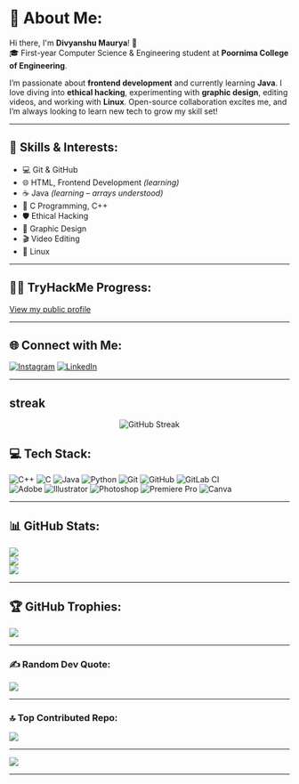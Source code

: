 # 💫 About Me:
Hi there, I'm **Divyanshu Maurya**! 👋  
🎓 First-year Computer Science & Engineering student at **Poornima College of Engineering**.

I’m passionate about **frontend development** and currently learning **Java**. I love diving into **ethical hacking**, experimenting with **graphic design**, editing videos, and working with **Linux**. Open-source collaboration excites me, and I’m always looking to learn new tech to grow my skill set!

---

## 🚀 Skills & Interests:
- 💻 Git & GitHub  
- 🌐 HTML, Frontend Development *(learning)*  
- ☕ Java *(learning – arrays understood)*  
- 🔢 C Programming, C++  
- 🛡 Ethical Hacking  
- 🎨 Graphic Design  
- 🎬 Video Editing  
- 🐧 Linux  

---

## 🏴‍☠️ TryHackMe Progress:
[View my public profile](https://tryhackme.com/p/4136500)

---

## 🌐 Connect with Me:
[![Instagram](https://img.shields.io/badge/Instagram-%23E4405F.svg?logo=Instagram&logoColor=white)](https://www.instagram.com/_divy1436_/)
[![LinkedIn](https://img.shields.io/badge/LinkedIn-%230077B5.svg?logo=linkedin&logoColor=white)](https://www.linkedin.com/in/divyanshu-maurya-b5278b309/)

---
## streak
<p align="center">
  <img src="https://streak-stats.demolab.com/?user=divy1436&theme=tokyonight&hide_border=true" alt="GitHub Streak" />
</p>


## 💻 Tech Stack:
![C++](https://img.shields.io/badge/c++-%2300599C.svg?style=for-the-badge&logo=c%2B%2B&logoColor=white)
![C](https://img.shields.io/badge/c-%2300599C.svg?style=for-the-badge&logo=c&logoColor=white)
![Java](https://img.shields.io/badge/java-%23ED8B00.svg?style=for-the-badge&logo=openjdk&logoColor=white)
![Python](https://img.shields.io/badge/python-3670A0?style=for-the-badge&logo=python&logoColor=ffdd54)
![Git](https://img.shields.io/badge/git-%23F05033.svg?style=for-the-badge&logo=git&logoColor=white)
![GitHub](https://img.shields.io/badge/github-%23121011.svg?style=for-the-badge&logo=github&logoColor=white)
![GitLab CI](https://img.shields.io/badge/gitlab%20CI-%23181717.svg?style=for-the-badge&logo=gitlab&logoColor=white)  
![Adobe](https://img.shields.io/badge/adobe-%23FF0000.svg?style=for-the-badge&logo=adobe&logoColor=white)
![Illustrator](https://img.shields.io/badge/adobe%20illustrator-%23FF9A00.svg?style=for-the-badge&logo=adobe%20illustrator&logoColor=white)
![Photoshop](https://img.shields.io/badge/adobe%20photoshop-%2331A8FF.svg?style=for-the-badge&logo=adobe%20photoshop&logoColor=white)
![Premiere Pro](https://img.shields.io/badge/Adobe%20Premiere%20Pro-9999FF.svg?style=for-the-badge&logo=Adobe%20Premiere%20Pro&logoColor=white)
![Canva](https://img.shields.io/badge/Canva-%2300C4CC.svg?style=for-the-badge&logo=Canva&logoColor=white)

---

## 📊 GitHub Stats:
![](https://github-readme-stats.vercel.app/api?username=divy1436&theme=dark&hide_border=false&include_all_commits=false&count_private=false)  
![](https://github-readme-streak-stats.herokuapp.com/?user=divy1436&theme=dark&hide_border=false)  
![](https://github-readme-stats.vercel.app/api/top-langs/?username=divy1436&theme=dark&hide_border=false&layout=compact)

---

## 🏆 GitHub Trophies:
![](https://github-profile-trophy.vercel.app/?username=divy1436&theme=radical&no-frame=false&no-bg=true&margin-w=4)

---

### ✍ Random Dev Quote:
![](https://quotes-github-readme.vercel.app/api?type=horizontal&theme=radical)

---

### 🔝 Top Contributed Repo:
![](https://github-contributor-stats.vercel.app/api?username=divy1436&limit=5&theme=dark&combine_all_yearly_contributions=true)

---

[![](https://visitcount.itsvg.in/api?id=divy1436&icon=0&color=0)](https://visitcount.itsvg.in)

---

<!-- Proudly created with  by Divyanshu Maurya -->

